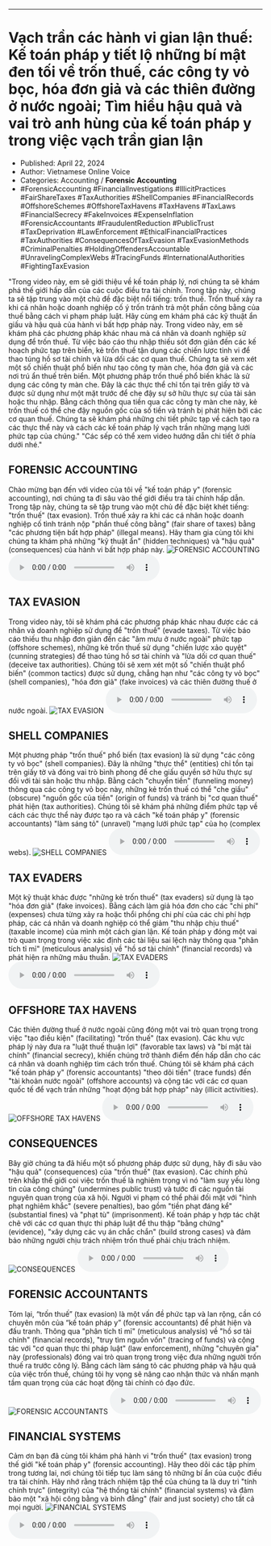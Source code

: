 
---

# Vạch trần các hành vi gian lận thuế: Kế toán pháp y tiết lộ những bí mật đen tối về trốn thuế, các công ty vỏ bọc, hóa đơn giả và các thiên đường ở nước ngoài; Tìm hiểu hậu quả và vai trò anh hùng của kế toán pháp y trong việc vạch trần gian lận

- Published: April 22, 2024
- Author: Vietnamese Online Voice
- Categories: Accounting / **Forensic Accounting**
- #ForensicAccounting #FinancialInvestigations #IllicitPractices #FairShareTaxes #TaxAuthorities #ShellCompanies #FinancialRecords #OffshoreSchemes #OffshoreTaxHavens #TaxHavens #TaxLaws #FinancialSecrecy #FakeInvoices #ExpenseInflation #ForensicAccountants #FraudulentReduction #PublicTrust #TaxDeprivation #LawEnforcement #EthicalFinancialPractices #TaxAuthorities #ConsequencesOfTaxEvasion #TaxEvasionMethods #CriminalPenalties #HoldingOffendersAccountable #UnravelingComplexWebs #TracingFunds #InternationalAuthorities #FightingTaxEvasion

"Trong video này, em sẽ giới thiệu về kế toán pháp lý, nơi chúng ta sẽ khám phá thế giới hấp dẫn của các cuộc điều tra tài chính. Trong tập này, chúng ta sẽ tập trung vào một chủ đề đặc biệt nổi tiếng: trốn thuế. Trốn thuế xảy ra khi cá nhân hoặc doanh nghiệp cố ý trốn tránh trả một phần công bằng của thuế bằng cách vi phạm pháp luật. Hãy cùng em khám phá các kỹ thuật ẩn giấu và hậu quả của hành vi bất hợp pháp này. Trong video này, em sẽ khám phá các phương pháp khác nhau mà cá nhân và doanh nghiệp sử dụng để trốn thuế. Từ việc báo cáo thu nhập thiếu sót đơn giản đến các kế hoạch phức tạp trên biển, kẻ trốn thuế tận dụng các chiến lược tinh vi để thao túng hồ sơ tài chính và lừa dối các cơ quan thuế. Chúng ta sẽ xem xét một số chiến thuật phổ biến như tạo công ty màn che, hóa đơn giả và các nơi trú ẩn thuế trên biển. Một phương pháp trốn thuế phổ biến khác là sử dụng các công ty màn che. Đây là các thực thể chỉ tồn tại trên giấy tờ và được sử dụng như một mặt trước để che đậy sự sở hữu thực sự của tài sản hoặc thu nhập. Bằng cách thông qua tiền qua các công ty màn che này, kẻ trốn thuế có thể che đậy nguồn gốc của số tiền và tránh bị phát hiện bởi các cơ quan thuế. Chúng ta sẽ khám phá những chi tiết phức tạp về cách tạo ra các thực thể này và cách các kế toán pháp lý vạch trần những mạng lưới phức tạp của chúng." "Các sếp có thể xem video hướng dẫn chi tiết ở phía dưới nhé."


## FORENSIC ACCOUNTING

Chào mừng bạn đến với video của tôi về "kế toán pháp y" (forensic accounting), nơi chúng ta đi sâu vào thế giới điều tra tài chính hấp dẫn. Trong tập này, chúng ta sẽ tập trung vào một chủ đề đặc biệt khét tiếng: "trốn thuế" (tax evasion). Trốn thuế xảy ra khi các cá nhân hoặc doanh nghiệp cố tình tránh nộp "phần thuế công bằng" (fair share of taxes) bằng "các phương tiện bất hợp pháp" (illegal means). Hãy tham gia cùng tôi khi chúng ta khám phá những "kỹ thuật ẩn" (hidden techniques) và "hậu quả" (consequences) của hành vi bất hợp pháp này.
![FORENSIC ACCOUNTING](https://http-archiver-apis-production-80.schnworks.com/storage/images/transitions/2024-04-22/transition-2199537285-Montserrat-Bold-283593.jpg)
<audio controls>
    <source src="https://http-archiver-apis-production-80.schnworks.com/storage/audio/file-69365210242.mp3" type="audio/mpeg">
</audio>



## TAX EVASION

Trong video này, tôi sẽ khám phá các phương pháp khác nhau được các cá nhân và doanh nghiệp sử dụng để "trốn thuế" (evade taxes). Từ việc báo cáo thiếu thu nhập đơn giản đến các "âm mưu ở nước ngoài" phức tạp (offshore schemes), những kẻ trốn thuế sử dụng "chiến lược xảo quyệt" (cunning strategies) để thao túng hồ sơ tài chính và "lừa dối cơ quan thuế" (deceive tax authorities). Chúng tôi sẽ xem xét một số "chiến thuật phổ biến" (common tactics) được sử dụng, chẳng hạn như "các công ty vỏ bọc" (shell companies), "hóa đơn giả" (fake invoices) và các thiên đường thuế ở nước ngoài.
![TAX EVASION](https://http-archiver-apis-production-80.schnworks.com/storage/images/transitions/2024-04-22/transition-36716875330-Montserrat-ExtraBold-9C27B0.jpg)
<audio controls>
    <source src="https://http-archiver-apis-production-80.schnworks.com/storage/audio/file-9519634451.mp3" type="audio/mpeg">
</audio>



## SHELL COMPANIES

Một phương pháp "trốn thuế" phổ biến (tax evasion) là sử dụng "các công ty vỏ bọc" (shell companies). Đây là những "thực thể" (entities) chỉ tồn tại trên giấy tờ và đóng vai trò bình phong để che giấu quyền sở hữu thực sự đối với tài sản hoặc thu nhập. Bằng cách "chuyển tiền" (funneling money) thông qua các công ty vỏ bọc này, những kẻ trốn thuế có thể "che giấu" (obscure) "nguồn gốc của tiền" (origin of funds) và tránh bị "cơ quan thuế" phát hiện (tax authorities). Chúng tôi sẽ khám phá những điểm phức tạp về cách các thực thể này được tạo ra và cách "kế toán pháp y" (forensic accountants) "làm sáng tỏ" (unravel) "mạng lưới phức tạp" của họ (complex webs).
![SHELL COMPANIES](https://http-archiver-apis-production-80.schnworks.com/storage/images/transitions/2024-04-22/transition-21615915275-Montserrat-Thin-1A237E.jpg)
<audio controls>
    <source src="https://http-archiver-apis-production-80.schnworks.com/storage/audio/file-21209562730.mp3" type="audio/mpeg">
</audio>



## TAX EVADERS

Một kỹ thuật khác được "những kẻ trốn thuế" (tax evaders) sử dụng là tạo "hóa đơn giả" (fake invoices). Bằng cách làm giả hóa đơn cho các "chi phí" (expenses) chưa từng xảy ra hoặc thổi phồng chi phí của các chi phí hợp pháp, các cá nhân và doanh nghiệp có thể giảm "thu nhập chịu thuế" (taxable income) của mình một cách gian lận. Kế toán pháp y đóng một vai trò quan trọng trong việc xác định các tài liệu sai lệch này thông qua "phân tích tỉ mỉ" (meticulous analysis) về "hồ sơ tài chính" (financial records) và phát hiện ra những mâu thuẫn.
![TAX EVADERS](https://http-archiver-apis-production-80.schnworks.com/storage/images/transitions/2024-04-22/transition--2141819423-Montserrat-Regular-512DA8.jpg)
<audio controls>
    <source src="https://http-archiver-apis-production-80.schnworks.com/storage/audio/file-5245101647.mp3" type="audio/mpeg">
</audio>



## OFFSHORE TAX HAVENS

Các thiên đường thuế ở nước ngoài cũng đóng một vai trò quan trọng trong việc "tạo điều kiện" (facilitating) "trốn thuế" (tax evasion). Các khu vực pháp lý này đưa ra "luật thuế thuận lợi" (favorable tax laws) và "bí mật tài chính" (financial secrecy), khiến chúng trở thành điểm đến hấp dẫn cho các cá nhân và doanh nghiệp tìm cách trốn thuế. Chúng tôi sẽ khám phá cách "kế toán pháp y" (forensic accountants) "theo dõi tiền" (trace funds) đến "tài khoản nước ngoài" (offshore accounts) và cộng tác với các cơ quan quốc tế để vạch trần những "hoạt động bất hợp pháp" này (illicit activities).
![OFFSHORE TAX HAVENS](https://http-archiver-apis-production-80.schnworks.com/storage/images/transitions/2024-04-22/transition--52906855583-Montserrat-Regular-1A237E.jpg)
<audio controls>
    <source src="https://http-archiver-apis-production-80.schnworks.com/storage/audio/file-16019677419.mp3" type="audio/mpeg">
</audio>



## CONSEQUENCES

Bây giờ chúng ta đã hiểu một số phương pháp được sử dụng, hãy đi sâu vào "hậu quả" (consequences) của "trốn thuế" (tax evasion). Các chính phủ trên khắp thế giới coi việc trốn thuế là nghiêm trọng vì nó "làm suy yếu lòng tin của công chúng" (undermines public trust) và tước đi các nguồn tài nguyên quan trọng của xã hội. Người vi phạm có thể phải đối mặt với "hình phạt nghiêm khắc" (severe penalties), bao gồm "tiền phạt đáng kể" (substantial fines) và "phạt tù" (imprisonment). Kế toán pháp y hợp tác chặt chẽ với các cơ quan thực thi pháp luật để thu thập "bằng chứng" (evidence), "xây dựng các vụ án chắc chắn" (build strong cases) và đảm bảo những người chịu trách nhiệm trốn thuế phải chịu trách nhiệm.
![CONSEQUENCES](https://http-archiver-apis-production-80.schnworks.com/storage/images/transitions/2024-04-22/transition-42519804526-Montserrat-ExtraBold-1A237E.jpg)
<audio controls>
    <source src="https://http-archiver-apis-production-80.schnworks.com/storage/audio/file-19690771500.mp3" type="audio/mpeg">
</audio>



## FORENSIC ACCOUNTANTS

Tóm lại, “trốn thuế” (tax evasion) là một vấn đề phức tạp và lan rộng, cần có chuyên môn của “kế toán pháp y” (forensic accountants) để phát hiện và đấu tranh. Thông qua "phân tích tỉ mỉ" (meticulous analysis) về "hồ sơ tài chính" (financial records), "truy tìm nguồn vốn" (tracing of funds) và cộng tác với "cơ quan thực thi pháp luật" (law enforcement), những "chuyên gia" này (professionals) đóng vai trò quan trọng trong việc đưa những người trốn thuế ra trước công lý. Bằng cách làm sáng tỏ các phương pháp và hậu quả của việc trốn thuế, chúng tôi hy vọng sẽ nâng cao nhận thức và nhấn mạnh tầm quan trọng của các hoạt động tài chính có đạo đức.
![FORENSIC ACCOUNTANTS](https://http-archiver-apis-production-80.schnworks.com/storage/images/transitions/2024-04-22/transition-5683488307-Montserrat-Bold-283593.jpg)
<audio controls>
    <source src="https://http-archiver-apis-production-80.schnworks.com/storage/audio/file-25429451785.mp3" type="audio/mpeg">
</audio>



## FINANCIAL SYSTEMS

Cảm ơn bạn đã cùng tôi khám phá hành vi "trốn thuế" (tax evasion) trong thế giới "kế toán pháp y" (forensic accounting). Hãy theo dõi các tập phim trong tương lai, nơi chúng tôi tiếp tục làm sáng tỏ những bí ẩn của cuộc điều tra tài chính. Hãy nhớ rằng trách nhiệm tập thể của chúng ta là duy trì "tính chính trực" (integrity) của "hệ thống tài chính" (financial systems) và đảm bảo một "xã hội công bằng và bình đẳng" (fair and just society) cho tất cả mọi người.
![FINANCIAL SYSTEMS](https://http-archiver-apis-production-80.schnworks.com/storage/images/transitions/2024-04-22/transition--2986978687-Montserrat-Medium-673AB7.jpg)
<audio controls>
    <source src="https://http-archiver-apis-production-80.schnworks.com/storage/audio/file-22104696970.mp3" type="audio/mpeg">
</audio>

